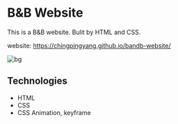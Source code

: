 # B&B Website
This is a B&B website. Bulit by HTML and CSS.

website: https://chingpingyang.github.io/bandb-website/

![bg](https://user-images.githubusercontent.com/50719266/63308569-14287200-c2a8-11e9-80e6-fcf6fb7573a4.png)


## Technologies
- HTML
- CSS
- CSS Animation, keyframe